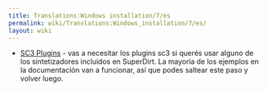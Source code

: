 ```yaml
---
title: Translations:Windows installation/7/es
permalink: wiki/Translations:Windows_installation/7/es/
layout: wiki
---
```


-   [SC3 Plugins](https://supercollider.github.io/sc3-plugins/) - vas a
    necesitar los plugins sc3 si querés usar alguno de los
    sintetizadores incluidos en SuperDirt. La mayoría de los ejemplos en
    la documentación van a funcionar, así que podes saltear este paso y
    volver luego.
